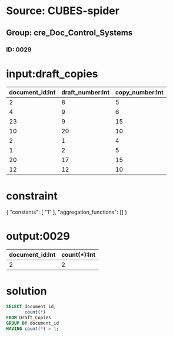 # Source: CUBES-spider
## Group: cre_Doc_Control_Systems
### ID: 0029

# input:draft_copies

| document_id:Int | draft_number:Int | copy_number:Int |
|---|---|---|
| 2 | 8 | 5 |
| 4 | 9 | 6 |
| 23 | 9 | 15 |
| 10 | 20 | 10 |
| 2 | 1 | 4 |
| 1 | 2 | 5 |
| 20 | 17 | 15 |
| 12 | 12 | 10 |

# constraint

{
  "constants": [
    "1"
  ],
  "aggregation_functions": []
}

# output:0029

| document_id:Int | count(*):Int |
|---|---|
| 2 | 2 |

# solution

```sql
SELECT document_id,
       count(*)
FROM Draft_Copies
GROUP BY document_id
HAVING count(*) > 1;
```
